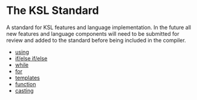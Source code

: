# The KSL Standard

A standard for KSL features and language implementation. In the future
all new features and language components will need to be submitted for
review and added to the standard before being included in the compiler.

- [using](using.md)
- [if/else if/else](conditionals.md)
- [while](while.md)
- [for](for.md)
- [templates](templates.md)
- [function](functions.md)
- [casting](casts.md)
